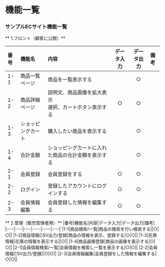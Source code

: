 # 機能一覧
### サンプルECサイト機能一覧
** 1.フロント（顧客に公開）**

|番号|機能名|内容|データ入力|データ出力|備考|
|:---|:---|:---|:---:|:---:|:---|
|1-1|商品一覧ページ|商品を一覧表示する||○||
|1-2|商品詳細ページ|説明文、商品画像を拡大表示<br>選択、カートボタン表示する|○|○||
|1-3|ショッピングカート|購入したい商品を表示する||○||
|1-4|合計金額|ショッピングカートに入れた商品の合計金額を表示する||○||
|2-1|会員登録|会員登録をする|○|○||
|2-2|ログイン|登録したアカウントにログインする|○|○||
|2-3|会員情報編集|会員登録した情報を編集する|○|○||

** 2.管理（販売管理者用）**
|番号|機能名|内容|データ入力|データ出力|備考|
|:---|:---|:---|:---:|:---:|:---|
|1-1|商品検索/一覧|商品の検索を行い検索する||○|○||
|1-2|商品情報CSV出力/登録|商品の情報を表示、登録する|○|○||
|1-3|在庫情報|在庫の情報を表示する||○||
|1-4|商品画像登録|商品の画像を表示する|○|○||
|2-1|会員情報検索/一覧|会員情報を検索し一覧を表示する|○|○||
|2-2|会員情報CSV出力/登録||○|○||
|2-3|会員情報編集|会員登録をした情報を編集する|○|○||
